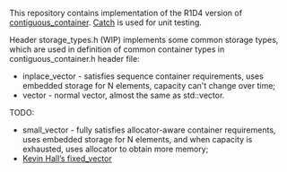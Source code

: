 This repository contains implementation of the R1D4 version of [contiguous_container](https://everard.github.io/contiguous_container).
[Catch](https://github.com/philsquared/Catch/) is used for unit testing.

Header storage_types.h (WIP) implements some common storage types, which are used in definition of common container types in contiguous_container.h header file:
 - inplace_vector - satisfies sequence container requirements, uses embedded storage for N elements, capacity can't change over time;
 - vector - normal vector, almost the same as std::vector.

TODO:
 - small_vector - fully satisfies allocator-aware container requirements, uses embedded storage for N elements, and when
   capacity is exhausted, uses allocator to obtain more memory;
 - [Kevin Hall’s fixed_vector](https://github.com/KevinDHall/Embedded-Containers)
